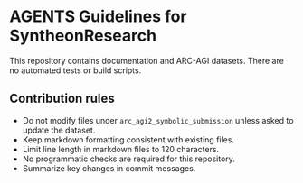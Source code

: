 # AGENTS Guidelines for SyntheonResearch

This repository contains documentation and ARC-AGI datasets. There are no automated tests or build scripts.

## Contribution rules
- Do not modify files under `arc_agi2_symbolic_submission` unless asked to update the dataset.
- Keep markdown formatting consistent with existing files.
- Limit line length in markdown files to 120 characters.
- No programmatic checks are required for this repository.
- Summarize key changes in commit messages.
